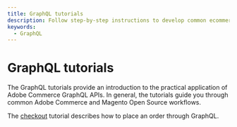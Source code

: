 ```yaml
---
title: GraphQL tutorials
description: Follow step-by-step instructions to develop common ecommerce workflows with the GraphQL API.
keywords:
  - GraphQL
---
```


# GraphQL tutorials

The GraphQL tutorials provide an introduction to the practical application of Adobe Commerce GraphQL APIs. In general, the tutorials guide you through common Adobe Commerce and Magento Open Source workflows.

The [checkout](checkout/index.md) tutorial describes how to place an order through GraphQL.

